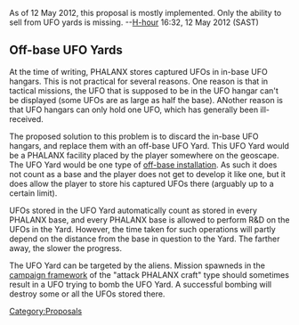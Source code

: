 As of 12 May 2012, this proposal is mostly implemented. Only the ability
to sell from UFO yards is missing. --[H-hour](User:H-hour "wikilink")
16:32, 12 May 2012 (SAST)

## Off-base UFO Yards

At the time of writing, PHALANX stores captured UFOs in in-base UFO
hangars. This is not practical for several reasons. One reason is that
in tactical missions, the UFO that is supposed to be in the UFO hangar
can't be displayed (some UFOs are as large as half the base). ANother
reason is that UFO hangars can only hold one UFO, which has generally
been ill-received.

The proposed solution to this problem is to discard the in-base UFO
hangars, and replace them with an off-base UFO Yard. This UFO Yard would
be a PHALANX facility placed by the player somewhere on the geoscape.
The UFO Yard would be one type of [off-base
installation](Proposals/Off-base_Installations "wikilink"). As such it
does not count as a base and the player does not get to develop it like
one, but it does allow the player to store his captured UFOs there
(arguably up to a certain limit).

UFOs stored in the UFO Yard automatically count as stored in every
PHALANX base, and every PHALANX base is allowed to perform R&D on the
UFOs in the Yard. However, the time taken for such operations will
partly depend on the distance from the base in question to the Yard. The
farther away, the slower the progress.

The UFO Yard can be targeted by the aliens. Mission spawneds in the
[campaign framework](Gameplay_Proposals/Campaign "wikilink") of the
"attack PHALANX craft" type should sometimes result in a UFO trying to
bomb the UFO Yard. A successful bombing will destroy some or all the
UFOs stored there.

[Category:Proposals](Category:Proposals "wikilink")